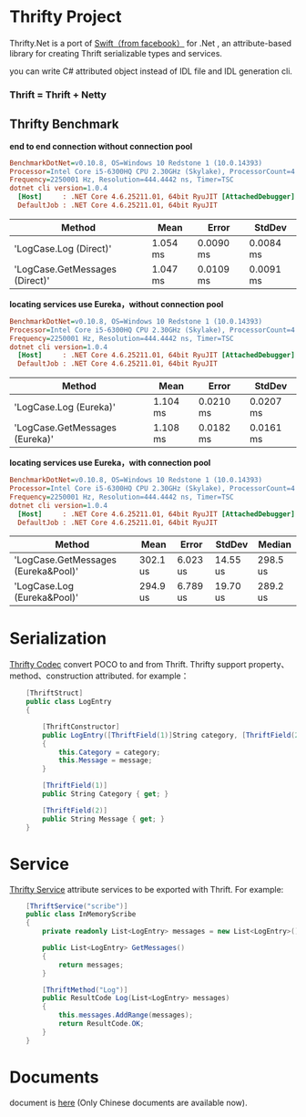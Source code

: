 # Thrifty Project

   
   
Thrifty.Net is a port of [Swift（from facebook）](https://github.com/facebook/swift) for .Net , an attribute-based library for creating Thrift serializable types and services.

you can write C# attributed object instead of IDL file and IDL generation cli.

### Thrift = Thrift + Netty

## Thrifty Benchmark  

**end to end connection without connection pool**


```ini
BenchmarkDotNet=v0.10.8, OS=Windows 10 Redstone 1 (10.0.14393)
Processor=Intel Core i5-6300HQ CPU 2.30GHz (Skylake), ProcessorCount=4
Frequency=2250001 Hz, Resolution=444.4442 ns, Timer=TSC
dotnet cli version=1.0.4
  [Host]     : .NET Core 4.6.25211.01, 64bit RyuJIT [AttachedDebugger]
  DefaultJob : .NET Core 4.6.25211.01, 64bit RyuJIT
```

Method|Mean|Error|StdDev
------------------------------ |---------|----------|----------
'LogCase.Log (Direct)'|1.054 ms|0.0090 ms|0.0084 ms
'LogCase.GetMessages (Direct)'|1.047 ms|0.0109 ms|0.0091 ms

**locating services  use Eureka，without connection pool**

```ini
BenchmarkDotNet=v0.10.8, OS=Windows 10 Redstone 1 (10.0.14393)
Processor=Intel Core i5-6300HQ CPU 2.30GHz (Skylake), ProcessorCount=4
Frequency=2250001 Hz, Resolution=444.4442 ns, Timer=TSC
dotnet cli version=1.0.4
  [Host]     : .NET Core 4.6.25211.01, 64bit RyuJIT [AttachedDebugger]
  DefaultJob : .NET Core 4.6.25211.01, 64bit RyuJIT
```

 Method|Mean|Error|StdDev
------------------------------- |---------|----------|----------
'LogCase.Log (Eureka)'|1.104 ms|0.0210 ms|0.0207 ms
'LogCase.GetMessages (Eureka)'|1.108 ms|0.0182 ms|0.0161 ms

**locating services  use Eureka，with connection pool**
```ini
BenchmarkDotNet=v0.10.8, OS=Windows 10 Redstone 1 (10.0.14393)
Processor=Intel Core i5-6300HQ CPU 2.30GHz (Skylake), ProcessorCount=4
Frequency=2250001 Hz, Resolution=444.4442 ns, Timer=TSC
dotnet cli version=1.0.4
  [Host]     : .NET Core 4.6.25211.01, 64bit RyuJIT [AttachedDebugger]
  DefaultJob : .NET Core 4.6.25211.01, 64bit RyuJIT
```

Method|Mean|Error|StdDev|Median
 ------------------------------- |---------|---------|---------|---------
'LogCase.GetMessages (Eureka&Pool)' | 302.1 us | 6.023 us | 14.55 us | 298.5 us
'LogCase.Log (Eureka&Pool)' | 294.9 us | 6.789 us | 19.70 us | 289.2 us



# Serialization 

[Thrifty Codec](src/Thrifty.Services/Codecs) convert POCO to and from Thrift.
Thrifty support property、method、construction attributed. for example：

```csharp
    [ThriftStruct]
    public class LogEntry
    {

        [ThriftConstructor]
        public LogEntry([ThriftField(1)]String category, [ThriftField(2)]String message)
        {
            this.Category = category;
            this.Message = message;
        }

        [ThriftField(1)]
        public String Category { get; }

        [ThriftField(2)]
        public String Message { get; }
    }
```

# Service 

[Thrifty Service](src/Thrifty.Services/) attribute services to be exported with Thrift. For example:

```csharp
    [ThriftService("scribe")]
    public class InMemoryScribe
    {
        private readonly List<LogEntry> messages = new List<LogEntry>();

        public List<LogEntry> GetMessages()
        {
            return messages;
        }

        [ThriftMethod("Log")]
        public ResultCode Log(List<LogEntry> messages)
        {
            this.messages.AddRange(messages);
            return ResultCode.OK;
        }
    }
```


# Documents

document is [here](https://github.com/endink/Thrifty/wiki) (Only Chinese documents are available now).

